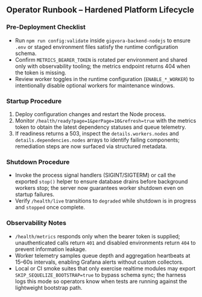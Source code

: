 ## Operator Runbook – Hardened Platform Lifecycle

### Pre-Deployment Checklist
- Run `npm run config:validate` inside `gigvora-backend-nodejs` to ensure `.env` or staged environment files satisfy the runtime configuration schema.
- Confirm `METRICS_BEARER_TOKEN` is rotated per environment and shared only with observability tooling; the metrics endpoint returns 404 when the token is missing.
- Review worker toggles in the runtime configuration (`ENABLE_*_WORKER`) to intentionally disable optional workers for maintenance windows.

### Startup Procedure
1. Deploy configuration changes and restart the Node process.
2. Monitor `/health/ready?page=1&perPage=10&refresh=true` with the metrics token to obtain the latest dependency statuses and queue telemetry.
3. If readiness returns a 503, inspect the `details.workers.nodes` and `details.dependencies.nodes` arrays to identify failing components; remediation steps are now surfaced via structured metadata.

### Shutdown Procedure
- Invoke the process signal handlers (SIGINT/SIGTERM) or call the exported `stop()` helper to ensure database drains before background workers stop; the server now guarantees worker shutdown even on startup failures.
- Verify `/health/live` transitions to `degraded` while shutdown is in progress and `stopped` once complete.

### Observability Notes
- `/health/metrics` responds only when the bearer token is supplied; unauthenticated calls return `401` and disabled environments return `404` to prevent information leakage.
- Worker telemetry samples queue depth and aggregation heartbeats at 15–60s intervals, enabling Grafana alerts without custom collectors.
- Local or CI smoke suites that only exercise realtime modules may export `SKIP_SEQUELIZE_BOOTSTRAP=true` to bypass schema sync; the harness logs this mode so operators know when tests are running against the lightweight bootstrap path.
